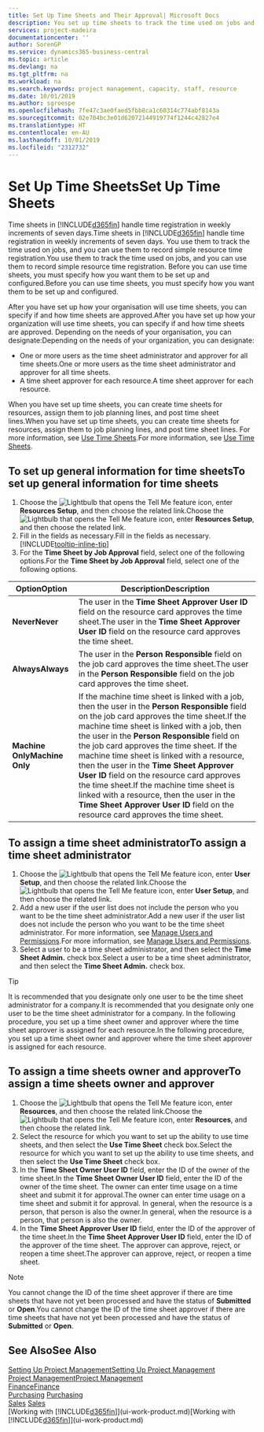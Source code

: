 ```yaml
---
title: Set Up Time Sheets and Their Approval| Microsoft Docs
description: You set up time sheets to track the time used on jobs and using resources, helping you with project management, staffing, and capacity
services: project-madeira
documentationcenter: ''
author: SorenGP
ms.service: dynamics365-business-central
ms.topic: article
ms.devlang: na
ms.tgt_pltfrm: na
ms.workload: na
ms.search.keywords: project management, capacity, staff, resource
ms.date: 10/01/2019
ms.author: sgroespe
ms.openlocfilehash: 7fe47c3ae0faed5fbb8ca1c60314c774abf8143a
ms.sourcegitcommit: 02e704bc3e01d62072144919774f1244c42827e4
ms.translationtype: HT
ms.contentlocale: en-AU
ms.lasthandoff: 10/01/2019
ms.locfileid: "2312732"
---
```

# <a name="set-up-time-sheets"></a><span data-ttu-id="ffce6-103">Set Up Time Sheets</span><span class="sxs-lookup"><span data-stu-id="ffce6-103">Set Up Time Sheets</span></span>
<span data-ttu-id="ffce6-104">Time sheets in [!INCLUDE[d365fin](includes/d365fin_md.md)] handle time registration in weekly increments of seven days.</span><span class="sxs-lookup"><span data-stu-id="ffce6-104">Time sheets in [!INCLUDE[d365fin](includes/d365fin_md.md)] handle time registration in weekly increments of seven days.</span></span> <span data-ttu-id="ffce6-105">You use them to track the time used on jobs, and you can use them to record simple resource time registration.</span><span class="sxs-lookup"><span data-stu-id="ffce6-105">You use them to track the time used on jobs, and you can use them to record simple resource time registration.</span></span> <span data-ttu-id="ffce6-106">Before you can use time sheets, you must specify how you want them to be set up and configured.</span><span class="sxs-lookup"><span data-stu-id="ffce6-106">Before you can use time sheets, you must specify how you want them to be set up and configured.</span></span>

<span data-ttu-id="ffce6-107">After you have set up how your organisation will use time sheets, you can specify if and how time sheets are approved.</span><span class="sxs-lookup"><span data-stu-id="ffce6-107">After you have set up how your organization will use time sheets, you can specify if and how time sheets are approved.</span></span> <span data-ttu-id="ffce6-108">Depending on the needs of your organisation, you can designate:</span><span class="sxs-lookup"><span data-stu-id="ffce6-108">Depending on the needs of your organization, you can designate:</span></span>

* <span data-ttu-id="ffce6-109">One or more users as the time sheet administrator and approver for all time sheets.</span><span class="sxs-lookup"><span data-stu-id="ffce6-109">One or more users as the time sheet administrator and approver for all time sheets.</span></span>
* <span data-ttu-id="ffce6-110">A time sheet approver for each resource.</span><span class="sxs-lookup"><span data-stu-id="ffce6-110">A time sheet approver for each resource.</span></span>

<span data-ttu-id="ffce6-111">When you have set up time sheets, you can create time sheets for resources, assign them to job planning lines, and post time sheet lines.</span><span class="sxs-lookup"><span data-stu-id="ffce6-111">When you have set up time sheets, you can create time sheets for resources, assign them to job planning lines, and post time sheet lines.</span></span> <span data-ttu-id="ffce6-112">For more information, see [Use Time Sheets](projects-how-use-time-sheets.md).</span><span class="sxs-lookup"><span data-stu-id="ffce6-112">For more information, see [Use Time Sheets](projects-how-use-time-sheets.md).</span></span>

## <a name="to-set-up-general-information-for-time-sheets"></a><span data-ttu-id="ffce6-113">To set up general information for time sheets</span><span class="sxs-lookup"><span data-stu-id="ffce6-113">To set up general information for time sheets</span></span>
1. <span data-ttu-id="ffce6-114">Choose the ![Lightbulb that opens the Tell Me feature](media/ui-search/search_small.png "Tell me what you want to do") icon, enter **Resources Setup**, and then choose the related link.</span><span class="sxs-lookup"><span data-stu-id="ffce6-114">Choose the ![Lightbulb that opens the Tell Me feature](media/ui-search/search_small.png "Tell me what you want to do") icon, enter **Resources Setup**, and then choose the related link.</span></span>  
2. <span data-ttu-id="ffce6-115">Fill in the fields as necessary.</span><span class="sxs-lookup"><span data-stu-id="ffce6-115">Fill in the fields as necessary.</span></span> [!INCLUDE[tooltip-inline-tip](includes/tooltip-inline-tip_md.md)]
3. <span data-ttu-id="ffce6-116">For the **Time Sheet by Job Approval** field, select one of the following options.</span><span class="sxs-lookup"><span data-stu-id="ffce6-116">For the **Time Sheet by Job Approval** field, select one of the following options.</span></span>

| <span data-ttu-id="ffce6-117">Option</span><span class="sxs-lookup"><span data-stu-id="ffce6-117">Option</span></span> | <span data-ttu-id="ffce6-118">Description</span><span class="sxs-lookup"><span data-stu-id="ffce6-118">Description</span></span> |
| --- | --- |
| <span data-ttu-id="ffce6-119">**Never**</span><span class="sxs-lookup"><span data-stu-id="ffce6-119">**Never**</span></span> |<span data-ttu-id="ffce6-120">The user in the **Time Sheet Approver User ID** field on the resource card approves the time sheet.</span><span class="sxs-lookup"><span data-stu-id="ffce6-120">The user in the **Time Sheet Approver User ID** field on the resource card approves the time sheet.</span></span> |
| <span data-ttu-id="ffce6-121">**Always**</span><span class="sxs-lookup"><span data-stu-id="ffce6-121">**Always**</span></span> |<span data-ttu-id="ffce6-122">The user in the **Person Responsible** field on the job card approves the time sheet.</span><span class="sxs-lookup"><span data-stu-id="ffce6-122">The user in the **Person Responsible** field on the job card approves the time sheet.</span></span> |
| <span data-ttu-id="ffce6-123">**Machine Only**</span><span class="sxs-lookup"><span data-stu-id="ffce6-123">**Machine Only**</span></span> |<span data-ttu-id="ffce6-124">If the machine time sheet is linked with a job, then the user in the **Person Responsible** field on the job card approves the time sheet.</span><span class="sxs-lookup"><span data-stu-id="ffce6-124">If the machine time sheet is linked with a job, then the user in the **Person Responsible** field on the job card approves the time sheet.</span></span> <span data-ttu-id="ffce6-125">If the machine time sheet is linked with a resource, then the user in the **Time Sheet Approver User ID** field on the resource card approves the time sheet.</span><span class="sxs-lookup"><span data-stu-id="ffce6-125">If the machine time sheet is linked with a resource, then the user in the **Time Sheet Approver User ID** field on the resource card approves the time sheet.</span></span> |

## <a name="to-assign-a-time-sheet-administrator"></a><span data-ttu-id="ffce6-126">To assign a time sheet administrator</span><span class="sxs-lookup"><span data-stu-id="ffce6-126">To assign a time sheet administrator</span></span>
1. <span data-ttu-id="ffce6-127">Choose the ![Lightbulb that opens the Tell Me feature](media/ui-search/search_small.png "Tell me what you want to do") icon, enter **User Setup**, and then choose the related link.</span><span class="sxs-lookup"><span data-stu-id="ffce6-127">Choose the ![Lightbulb that opens the Tell Me feature](media/ui-search/search_small.png "Tell me what you want to do") icon, enter **User Setup**, and then choose the related link.</span></span>  
2. <span data-ttu-id="ffce6-128">Add a new user if the user list does not include the person who you want to be the time sheet administrator.</span><span class="sxs-lookup"><span data-stu-id="ffce6-128">Add a new user if the user list does not include the person who you want to be the time sheet administrator.</span></span> <span data-ttu-id="ffce6-129">For more information, see [Manage Users and Permissions](ui-how-users-permissions.md).</span><span class="sxs-lookup"><span data-stu-id="ffce6-129">For more information, see [Manage Users and Permissions](ui-how-users-permissions.md).</span></span>
3. <span data-ttu-id="ffce6-130">Select a user to be a time sheet administrator, and then select the **Time Sheet Admin.** check box.</span><span class="sxs-lookup"><span data-stu-id="ffce6-130">Select a user to be a time sheet administrator, and then select the **Time Sheet Admin.** check box.</span></span>  

> [!TIP]  
>   <span data-ttu-id="ffce6-131">It is recommended that you designate only one user to be the time sheet administrator for a company.</span><span class="sxs-lookup"><span data-stu-id="ffce6-131">It is recommended that you designate only one user to be the time sheet administrator for a company.</span></span> <span data-ttu-id="ffce6-132">In the following procedure, you set up a time sheet owner and approver where the time sheet approver is assigned for each resource.</span><span class="sxs-lookup"><span data-stu-id="ffce6-132">In the following procedure, you set up a time sheet owner and approver where the time sheet approver is assigned for each resource.</span></span>  

## <a name="to-assign-a-time-sheets-owner-and-approver"></a><span data-ttu-id="ffce6-133">To assign a time sheets owner and approver</span><span class="sxs-lookup"><span data-stu-id="ffce6-133">To assign a time sheets owner and approver</span></span>
1. <span data-ttu-id="ffce6-134">Choose the ![Lightbulb that opens the Tell Me feature](media/ui-search/search_small.png "Tell me what you want to do") icon, enter **Resources**, and then choose the related link.</span><span class="sxs-lookup"><span data-stu-id="ffce6-134">Choose the ![Lightbulb that opens the Tell Me feature](media/ui-search/search_small.png "Tell me what you want to do") icon, enter **Resources**, and then choose the related link.</span></span>
2. <span data-ttu-id="ffce6-135">Select the resource for which you want to set up the ability to use time sheets, and then select the **Use Time Sheet** check box.</span><span class="sxs-lookup"><span data-stu-id="ffce6-135">Select the resource for which you want to set up the ability to use time sheets, and then select the **Use Time Sheet** check box.</span></span>  
3. <span data-ttu-id="ffce6-136">In the **Time Sheet Owner User ID** field, enter the ID of the owner of the time sheet.</span><span class="sxs-lookup"><span data-stu-id="ffce6-136">In the **Time Sheet Owner User ID** field, enter the ID of the owner of the time sheet.</span></span> <span data-ttu-id="ffce6-137">The owner can enter time usage on a time sheet and submit it for approval.</span><span class="sxs-lookup"><span data-stu-id="ffce6-137">The owner can enter time usage on a time sheet and submit it for approval.</span></span> <span data-ttu-id="ffce6-138">In general, when the resource is a person, that person is also the owner.</span><span class="sxs-lookup"><span data-stu-id="ffce6-138">In general, when the resource is a person, that person is also the owner.</span></span>  
4. <span data-ttu-id="ffce6-139">In the **Time Sheet Approver User ID** field, enter the ID of the approver of the time sheet.</span><span class="sxs-lookup"><span data-stu-id="ffce6-139">In the **Time Sheet Approver User ID** field, enter the ID of the approver of the time sheet.</span></span> <span data-ttu-id="ffce6-140">The approver can approve, reject, or reopen a time sheet.</span><span class="sxs-lookup"><span data-stu-id="ffce6-140">The approver can approve, reject, or reopen a time sheet.</span></span>  

> [!NOTE]  
>   <span data-ttu-id="ffce6-141">You cannot change the ID of the time sheet approver if there are time sheets that have not yet been processed and have the status of **Submitted** or **Open**.</span><span class="sxs-lookup"><span data-stu-id="ffce6-141">You cannot change the ID of the time sheet approver if there are time sheets that have not yet been processed and have the status of **Submitted** or **Open**.</span></span>

## <a name="see-also"></a><span data-ttu-id="ffce6-142">See Also</span><span class="sxs-lookup"><span data-stu-id="ffce6-142">See Also</span></span>
[<span data-ttu-id="ffce6-143">Setting Up Project Management</span><span class="sxs-lookup"><span data-stu-id="ffce6-143">Setting Up Project Management</span></span>](projects-setup-projects.md)  
[<span data-ttu-id="ffce6-144">Project Management</span><span class="sxs-lookup"><span data-stu-id="ffce6-144">Project Management</span></span>](projects-manage-projects.md)  
[<span data-ttu-id="ffce6-145">Finance</span><span class="sxs-lookup"><span data-stu-id="ffce6-145">Finance</span></span>](finance.md)  
<span data-ttu-id="ffce6-146">[Purchasing](purchasing-manage-purchasing.md)       </span><span class="sxs-lookup"><span data-stu-id="ffce6-146">[Purchasing](purchasing-manage-purchasing.md)       </span></span>  
<span data-ttu-id="ffce6-147">[Sales](sales-manage-sales.md)    </span><span class="sxs-lookup"><span data-stu-id="ffce6-147">[Sales](sales-manage-sales.md)    </span></span>  
<span data-ttu-id="ffce6-148">[Working with [!INCLUDE[d365fin](includes/d365fin_md.md)]](ui-work-product.md)</span><span class="sxs-lookup"><span data-stu-id="ffce6-148">[Working with [!INCLUDE[d365fin](includes/d365fin_md.md)]](ui-work-product.md)</span></span>  
